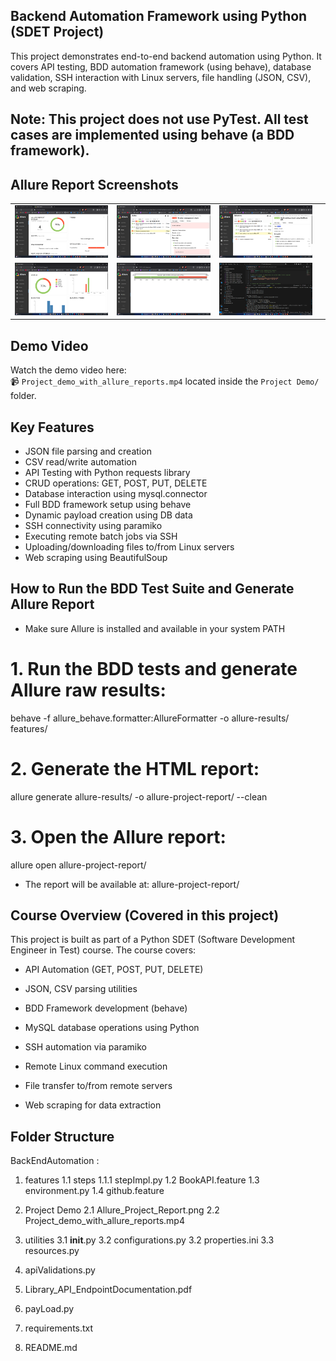 ## Backend Automation Framework using Python (SDET Project)
This project demonstrates end-to-end backend automation using Python. It covers API testing, BDD automation framework (using behave), database validation, SSH interaction with Linux servers, file handling (JSON, CSV), and web scraping.

## Note: This project does not use PyTest. All test cases are implemented using behave (a BDD framework).

## Allure Report Screenshots

<table>
  <tr>
    <td><img src="Project%20Demo/Allure_Project_Report_overview.png" width="250"/></td>
    <td><img src="Project%20Demo/Allure_Project_Report_suites.png" width="250"/></td>
    <td><img src="Project%20Demo/Allure_Project_Report_Behaviors.png" width="250"/></td>
  </tr>
  <tr>
    <td><img src="Project%20Demo/Allure_Project_Report_graphs.png" width="250"/></td>
    <td><img src="Project%20Demo/Allure_Project_Report_Timeline.png" width="250"/></td>
    <td><img src="Project%20Demo/terminal_output.png" width="250"/></td>
    <td></td>
  </tr>
</table>


## Demo Video

Watch the demo video here:  
📹 `Project_demo_with_allure_reports.mp4` located inside the `Project Demo/` folder.

## Key Features

- JSON file parsing and creation
- CSV read/write automation
- API Testing with Python requests library
- CRUD operations: GET, POST, PUT, DELETE
- Database interaction using mysql.connector
- Full BDD framework setup using behave
- Dynamic payload creation using DB data
- SSH connectivity using paramiko
- Executing remote batch jobs via SSH
- Uploading/downloading files to/from Linux servers
- Web scraping using BeautifulSoup

## How to Run the BDD Test Suite and Generate Allure Report

- Make sure Allure is installed and available in your system PATH

# 1. Run the BDD tests and generate Allure raw results:
behave -f allure_behave.formatter:AllureFormatter -o allure-results/ features/

# 2. Generate the HTML report:
allure generate allure-results/ -o allure-project-report/ --clean

# 3. Open the Allure report:
allure open allure-project-report/

- The report will be available at: allure-project-report/


## Course Overview (Covered in this project)
This project is built as part of a Python SDET (Software Development Engineer in Test) course. The course covers:

- API Automation (GET, POST, PUT, DELETE)

- JSON, CSV parsing utilities

- BDD Framework development (behave)

- MySQL database operations using Python

- SSH automation via paramiko

- Remote Linux command execution

- File transfer to/from remote servers

- Web scraping for data extraction

## Folder Structure

BackEndAutomation :

1. features
  1.1 steps
     1.1.1 stepImpl.py
   1.2 BookAPI.feature
   1.3 environment.py
   1.4 github.feature

2. Project Demo
  2.1 Allure_Project_Report.png
  2.2 Project_demo_with_allure_reports.mp4

3. utilities
  3.1 __init__.py
  3.2 configurations.py
  3.2 properties.ini
  3.3 resources.py

4. apiValidations.py
5. Library_API_EndpointDocumentation.pdf
6. payLoad.py
7. requirements.txt
8. README.md

